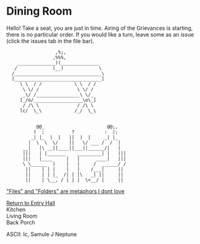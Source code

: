 # Dining Room

Hello! Take a seat, you are just in time. Airing of the Grievances is starting, there is no particular order. If you would like a turn, leave some as an issue (click the issues tab in the file bar). 
         
                      ,%;,
                     ,%%%,
        ______________)(______________
       /             (__)             \
      /________________________________\
      [________________________________]
         \ \  / /            \ \  / /
          \ \/ /              \ \/ /
          _\/ /________________\ \/_
         [_/o/__________________\o\_]
          / /\ \              / /\ \
         lc/  \_\            /_/  \_\


               @@_                       @@;,
              (  ;          ?           :  );
             _| |_  |  |   ||  |  |     _| |_
            |  \  \  \/    ||   \/ ___ /  /  |
          __|   |\ __||____||___||______/|   |
          |||   | |_______    _________| |   |||
          |||   |____     |   |      ____|   |||      
          \ \______  )    |   |     /  ______/ /
           ||    | | |    |   |    /___|     ||  
           ||    | | |_  /| | |\   _| ||     ||
           ||    | \__, / | | |  \<__/ |     ||
      
 ["Files" and "Folders" are metaphors I dont love](https://github.com/SageGrey/exp-exp-exp/blob/main/zzzzz_cards/210_OfficeCultureMetaphors.md)      


[Return to Entry Hall](https://github.com/SageGrey/exp-exp-exp/edit/main/xxxxx_locations/3_FestivusCelebration.md)  
Kitchen  
Living Room  
Back Porch  


ASCII: lc, Samule J Neptune
